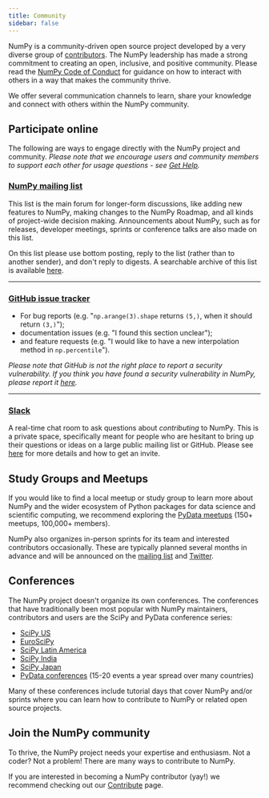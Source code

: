 ```yaml
---
title: Community
sidebar: false
---
```


NumPy is a community-driven open source project developed by a very diverse group of [contributors](/gallery/team.html). The NumPy leadership has made a strong commitment to creating an open, inclusive, and positive community. Please read the [NumPy Code of Conduct](/code-of-conduct) for guidance on how to interact with others in a way that makes the community thrive.

We offer several communication channels to learn, share your knowledge and connect with others within the NumPy community.


## Participate online

The following are ways to engage directly with the NumPy project and community. _Please note that we encourage users and community members to support each other for usage questions - see [Get Help](/gethelp)._


### [NumPy mailing list](https://mail.python.org/mailman/listinfo/numpy-discussion)

This list is the main forum for longer-form discussions, like adding new features to NumPy, making changes to the NumPy Roadmap, and all kinds of project-wide decision making. Announcements about NumPy, such as for releases, developer meetings, sprints or conference talks are also made on this list.

On this list please use bottom posting, reply to the list (rather than to another sender), and don't reply to digests. A searchable archive of this list is available [here](https://mail.python.org/archives/list/numpy-discussion@python.org/).

***

### [GitHub issue tracker](https://github.com/numpy/numpy/issues)

- For bug reports (e.g. "`np.arange(3).shape` returns `(5,)`, when it should return `(3,)`");
- documentation issues (e.g. "I found this section unclear");
- and feature requests (e.g. "I would like to have a new interpolation method in `np.percentile`").

_Please note that GitHub is not the right place to report a security vulnerability. If you think you have found a security vulnerability in NumPy, please report it [here](https://tidelift.com/docs/security)._

***

### [Slack](https://numpy-team.slack.com)

A real-time chat room to ask questions about _contributing_ to NumPy. This is a private space, specifically meant for people who are hesitant to bring up their questions or ideas on a large public mailing list or GitHub. Please see [here](https://numpy.org/devdocs/dev/index.html#contributing-to-numpy) for more details and how to get an invite.


## Study Groups and Meetups

If you would like to find a local meetup or study group to learn more about NumPy and the wider ecosystem of Python packages for data science and scientific computing, we recommend exploring the [PyData meetups](https://www.meetup.com/pro/pydata/) (150+ meetups, 100,000+ members).

NumPy also organizes in-person sprints for its team and interested contributors occasionally. These are typically planned several months in advance and will be announced on the [mailing list](https://mail.python.org/mailman/listinfo/numpy-discussion) and [Twitter](https://twitter.com/numpy_team).


## Conferences

The NumPy project doesn't organize its own conferences. The conferences that have traditionally been most popular with NumPy maintainers, contributors and users are the SciPy and PyData conference series:

- [SciPy US](https://conference.scipy.org)
- [EuroSciPy](https://www.euroscipy.org)
- [SciPy Latin America](https://www.scipyla.org)
- [SciPy India](https://scipy.in)
- [SciPy Japan](https://conference.scipy.org)
- [PyData conferences](https://pydata.org/event-schedule/) (15-20 events a year spread over many countries)

Many of these conferences include tutorial days that cover NumPy and/or sprints where you can learn how to contribute to NumPy or related open source projects.


## Join the NumPy community

To thrive, the NumPy project needs your expertise and enthusiasm. Not a coder? Not a problem! There are many ways to contribute to NumPy.

If you are interested in becoming a NumPy contributor (yay!) we recommend checking out our [Contribute](/contribute) page.

